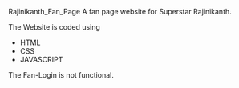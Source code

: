 Rajinikanth_Fan_Page
A fan page website for Superstar Rajinikanth.

The Website is coded using
- HTML
- CSS
- JAVASCRIPT

The Fan-Login is not functional.
